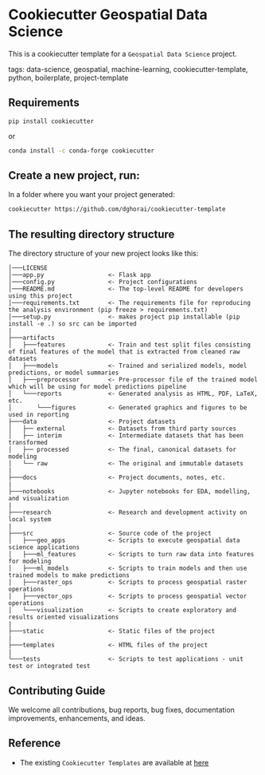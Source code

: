 # Cookiecutter Geospatial Data Science

This is a cookiecutter template for a `Geospatial Data Science` project.

tags: data-science, geospatial, machine-learning, cookiecutter-template, python, boilerplate, project-template

## Requirements

```
pip install cookiecutter
```

or

``` bash
conda install -c conda-forge cookiecutter
```


## Create a new project, run:

In a folder where you want your project generated:
``` bash
cookiecutter https://github.com/dghorai/cookiecutter-template
```

## The resulting directory structure

The directory structure of your new project looks like this: 

```
│───LICENSE
│───app.py                  <- Flask app
│───config.py               <- Project configurations
│───README.md               <- The top-level README for developers using this project
│───requirements.txt        <- The requirements file for reproducing the analysis environment (pip freeze > requirements.txt)
│───setup.py                <- makes project pip installable (pip install -e .) so src can be imported
|
├───artifacts
│   ├───features            <- Train and test split files consisting of final features of the model that is extracted from cleaned raw datasets
│   ├───models              <- Trained and serialized models, model predictions, or model summaries
│   ├───preprocessor        <- Pre-processor file of the trained model which will be using for model predictions pipeline
│   └───reports             <- Generated analysis as HTML, PDF, LaTeX, etc.
│       └───figures         <- Generated graphics and figures to be used in reporting
├───data                    <- Project datasets
│   ├── external            <- Datasets from third party sources
│   ├── interim             <- Intermediate datasets that has been transformed
│   ├── processed           <- The final, canonical datasets for modeling
│   └── raw                 <- The original and immutable datasets
|
├───docs                    <- Project documents, notes, etc.
|
├───notebooks               <- Jupyter notebooks for EDA, modelling, and visualization
|
├───research                <- Research and development activity on local system
|
├───src                     <- Source code of the project
│   ├───geo_apps            <- Scripts to execute geospatial data science applications
│   ├───ml_features         <- Scripts to turn raw data into features for modeling
│   ├───ml_models           <- Scripts to train models and then use trained models to make predictions
│   ├───raster_ops          <- Scripts to process geospatial raster operations
│   ├───vector_ops          <- Scripts to process geospatial vector operations
│   └───visualization       <- Scripts to create exploratory and results oriented visualizations
|
├───static                  <- Static files of the project
|
├───templates               <- HTML files of the project
|
└───tests                   <- Scripts to test applications - unit test or integrated test
```


## Contributing Guide

We welcome all contributions, bug reports, bug fixes, documentation improvements, enhancements, and ideas.

## Reference
- The existing `Cookiecutter Templates` are available at [here](https://www.cookiecutter.io/templates)
